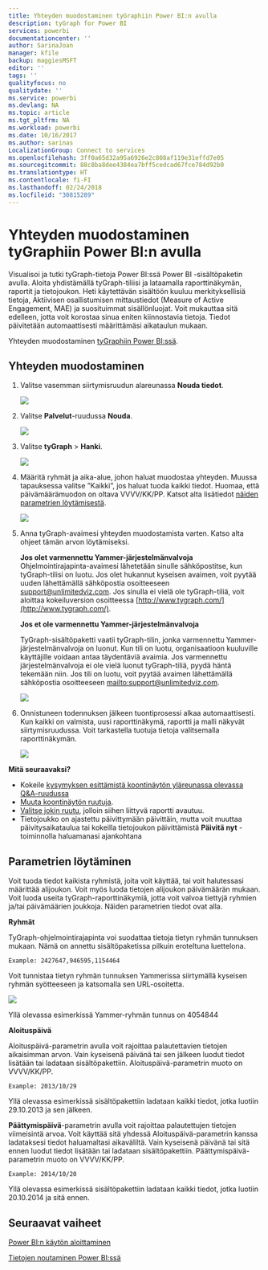 ```yaml
---
title: Yhteyden muodostaminen tyGraphiin Power BI:n avulla
description: tyGraph for Power BI
services: powerbi
documentationcenter: ''
author: SarinaJoan
manager: kfile
backup: maggiesMSFT
editor: ''
tags: ''
qualityfocus: no
qualitydate: ''
ms.service: powerbi
ms.devlang: NA
ms.topic: article
ms.tgt_pltfrm: NA
ms.workload: powerbi
ms.date: 10/16/2017
ms.author: sarinas
LocalizationGroup: Connect to services
ms.openlocfilehash: 3ff0a65d32a95a6926e2c808af119e31effd7e05
ms.sourcegitcommit: 88c8ba8dee4384ea7bff5cedcad67fce784d92b0
ms.translationtype: HT
ms.contentlocale: fi-FI
ms.lasthandoff: 02/24/2018
ms.locfileid: "30815289"
---
```

# <a name="connect-to-tygraph--with-power-bi"></a>Yhteyden muodostaminen tyGraphiin Power BI:n avulla
Visualisoi ja tutki tyGraph-tietoja Power BI:ssä Power BI -sisältöpaketin avulla. Aloita yhdistämällä tyGraph-tiliisi ja lataamalla raporttinäkymän, raportit ja tietojoukon. Heti käytettävän sisältöön kuuluu merkityksellisiä tietoja, Aktiivisen osallistumisen mittaustiedot (Measure of Active Engagement, MAE) ja suosituimmat sisällönluojat. Voit mukauttaa sitä edelleen, jotta voit korostaa sinua eniten kiinnostavia tietoja.  Tiedot päivitetään automaattisesti määrittämäsi aikataulun mukaan.

Yhteyden muodostaminen [tyGraphiin Power BI:ssä](https://app.powerbi.com/getdata/services/tygraph).

## <a name="how-to-connect"></a>Yhteyden muodostaminen
1. Valitse vasemman siirtymisruudun alareunassa **Nouda tiedot**.
   
   ![](media/service-connect-to-tygraph/getdata.png)
2. Valitse **Palvelut**-ruudussa **Nouda**.
   
   ![](media/service-connect-to-tygraph/services.png)
3. Valitse **tyGraph** \> **Hanki**.
   
   ![](media/service-connect-to-tygraph/tygraph.png)
4. Määritä ryhmät ja aika-alue, johon haluat muodostaa yhteyden. Muussa tapauksessa valitse ”Kaikki”, jos haluat tuoda kaikki tiedot. Huomaa, että päivämäärämuodon on oltava VVVV/KK/PP. Katsot alta lisätiedot [näiden parametrien löytämisestä](#FindingParams).
   
   ![](media/service-connect-to-tygraph/parameters.png)
5. Anna tyGraph-avaimesi yhteyden muodostamista varten. Katso alta ohjeet tämän arvon löytämiseksi.
   
    **Jos olet varmennettu Yammer-järjestelmänvalvoja**  
    Ohjelmointirajapinta-avaimesi lähetetään sinulle sähköpostitse, kun tyGraph-tilisi on luotu. Jos olet hukannut kyseisen avaimen, voit pyytää uuden lähettämällä sähköpostia osoitteeseen support@unlimitedviz.com. Jos sinulla ei vielä ole tyGraph-tiliä, voit aloittaa kokeiluversion osoitteessa [http://www.tygraph.com/](http://www.tygraph.com/). 
   
    **Jos et ole varmennettu Yammer-järjestelmänvalvoja**
   
    TyGraph-sisältöpaketti vaatii tyGraph-tilin, jonka varmennettu Yammer-järjestelmänvalvoja on luonut. Kun tili on luotu, organisaatioon kuuluville käyttäjille voidaan antaa täydentäviä avaimia. Jos varmennettu järjestelmänvalvoja ei ole vielä luonut tyGraph-tiliä, pyydä häntä tekemään niin. Jos tili on luotu, voit pyytää avaimen lähettämällä sähköpostia osoitteeseen <mailto:support@unlimitedviz.com>.
   
    ![](media/service-connect-to-tygraph/creds.png)
6. Onnistuneen todennuksen jälkeen tuontiprosessi alkaa automaattisesti. Kun kaikki on valmista, uusi raporttinäkymä, raportti ja malli näkyvät siirtymisruudussa. Voit tarkastella tuotuja tietoja valitsemalla raporttinäkymän.
   
    ![](media/service-connect-to-tygraph/dashboard.png)

**Mitä seuraavaksi?**

* Kokeile [kysymyksen esittämistä koontinäytön yläreunassa olevassa Q&A-ruudussa](power-bi-q-and-a.md)
* [Muuta koontinäytön ruutuja](service-dashboard-edit-tile.md).
* [Valitse jokin ruutu](service-dashboard-tiles.md), jolloin siihen liittyvä raportti avautuu.
* Tietojoukko on ajastettu päivittymään päivittäin, mutta voit muuttaa päivitysaikataulua tai kokeilla tietojoukon päivittämistä **Päivitä nyt** -toiminnolla haluamanasi ajankohtana

<a name="FindingParams"></a>

## <a name="finding-parameters"></a>Parametrien löytäminen
Voit tuoda tiedot kaikista ryhmistä, joita voit käyttää, tai voit halutessasi määrittää alijoukon. Voit myös luoda tietojen alijoukon päivämäärän mukaan. Voit luoda useita tyGraph-raporttinäkymiä, jotta voit valvoa tiettyjä ryhmien ja/tai päivämäärien joukkoja. Näiden parametrien tiedot ovat alla.

**Ryhmät**

TyGraph-ohjelmointirajapinta voi suodattaa tietoja tietyn ryhmän tunnuksen mukaan. Nämä on annettu sisältöpaketissa pilkuin eroteltuna luettelona. 

    Example: 2427647,946595,1154464


Voit tunnistaa tietyn ryhmän tunnuksen Yammerissa siirtymällä kyseisen ryhmän syötteeseen ja katsomalla sen URL-osoitetta.

![](media/service-connect-to-tygraph/yammer.png)

Yllä olevassa esimerkissä Yammer-ryhmän tunnus on 4054844

**Aloituspäivä**

Aloituspäivä-parametrin avulla voit rajoittaa palautettavien tietojen aikaisimman arvon. Vain kyseisenä päivänä tai sen jälkeen luodut tiedot lisätään tai ladataan sisältöpakettiin. Aloituspäivä-parametrin muoto on VVVV/KK/PP. 

    Example: 2013/10/29

Yllä olevassa esimerkissä sisältöpakettiin ladataan kaikki tiedot, jotka luotiin 29.10.2013 ja sen jälkeen. 

**Päättymispäivä**-parametrin avulla voit rajoittaa palautettujen tietojen viimeisintä arvoa. Voit käyttää sitä yhdessä Aloituspäivä-parametrin kanssa ladataksesi tiedot haluamaltasi aikaväliltä. Vain kyseisenä päivänä tai sitä ennen luodut tiedot lisätään tai ladataan sisältöpakettiin. Päättymispäivä-parametrin muoto on VVVV/KK/PP. 

    Example: 2014/10/20

Yllä olevassa esimerkissä sisältöpakettiin ladataan kaikki tiedot, jotka luotiin 20.10.2014 ja sitä ennen. 

## <a name="next-steps"></a>Seuraavat vaiheet
[Power BI:n käytön aloittaminen](service-get-started.md)

[Tietojen noutaminen Power BI:ssä](service-get-data.md)

